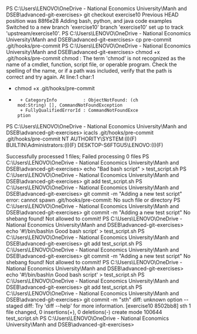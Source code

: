 PS C:\Users\LENOVO\OneDrive - National Economics University\Manh and DSEB\advanced-git-exercises>  git checkout exercise10
Previous HEAD position was 88f6e28 Adding bash, python, and java code examples
Switched to a new branch 'exercise10'
branch 'exercise10' set up to track 'upstream/exercise10'.
PS C:\Users\LENOVO\OneDrive - National Economics University\Manh and DSEB\advanced-git-exercises> cp pre-commit .git/hooks/pre-commit
PS C:\Users\LENOVO\OneDrive - National Economics University\Manh and DSEB\advanced-git-exercises> chmod +x .git/hooks/pre-commit
chmod : The term 'chmod' is not recognized as the
name of a cmdlet, function, script file, or
operable program. Check the spelling of the name,
or if a path was included, verify that the path
is correct and try again.
At line:1 char:1
+ chmod +x .git/hooks/pre-commit
+ ~~~~~
    + CategoryInfo          : ObjectNotFound: (ch
   mod:String) [], CommandNotFoundException
    + FullyQualifiedErrorId : CommandNotFoundExce
   ption

PS C:\Users\LENOVO\OneDrive - National Economics University\Manh and DSEB\advanced-git-exercises> icacls .git/hooks/pre-commit
.git/hooks/pre-commit NT AUTHORITY\SYSTEM:(I)(F)
                      BUILTIN\Administrators:(I)(F)
                      DESKTOP-S6FTGU5\LENOVO:(I)(F)

Successfully processed 1 files; Failed processing 0 files
PS C:\Users\LENOVO\OneDrive - National Economics University\Manh and DSEB\advanced-git-exercises> echo "Bad bash script" > test_script.sh
PS C:\Users\LENOVO\OneDrive - National Economics University\Manh and DSEB\advanced-git-exercises> git add test_script.sh
PS C:\Users\LENOVO\OneDrive - National Economics University\Manh and DSEB\advanced-git-exercises> git commit -m "Adding a new test script"
error: cannot spawn .git/hooks/pre-commit: No such file or directory
PS C:\Users\LENOVO\OneDrive - National Economics University\Manh and DSEB\advanced-git-exercises> git commit -m "Adding a new test script"
No shebang found! Not allowed to commit!
PS C:\Users\LENOVO\OneDrive - National Economics University\Manh and DSEB\advanced-git-exercises> echo '#!/bin/bash\n Good bash script' > test_script.sh
PS C:\Users\LENOVO\OneDrive - National Economics University\Manh and DSEB\advanced-git-exercises> git add test_script.sh
PS C:\Users\LENOVO\OneDrive - National Economics University\Manh and DSEB\advanced-git-exercises> git commit -m "Adding a new test script"
No shebang found! Not allowed to commit!
PS C:\Users\LENOVO\OneDrive - National Economics University\Manh and DSEB\advanced-git-exercises> echo '#!/bin/bash\n Good bash script' > test_script.sh
PS C:\Users\LENOVO\OneDrive - National Economics University\Manh and DSEB\advanced-git-exercises> git add test_script.sh
PS C:\Users\LENOVO\OneDrive - National Economics University\Manh and DSEB\advanced-git-exercises> git commit -m "sth"
diff: unknown option -- staged
diff: Try 'diff --help' for more information.
[exercise10 8502bb8] sth
 1 file changed, 0 insertions(+), 0 deletions(-)
 create mode 100644 test_script.sh
PS C:\Users\LENOVO\OneDrive - National Economics University\Manh and DSEB\advanced-git-exercises>    